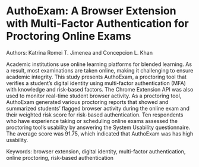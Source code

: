 # AuthoExam: A Browser Extension with Multi-Factor Authentication for Proctoring Online Exams
Authors: Katrina Romei T. Jimenea and Concepcion L. Khan

Academic institutions use online learning platforms
for blended learning. As a result, most examinations are
taken online, making it challenging to ensure academic integrity.
This study presents AuthoExam, a proctoring tool that verifies a
student’s digital identity using multi-factor authentication (MFA)
with knowledge and risk-based factors. The Chrome Extension
API was also used to monitor real-time student browser activity.
As a proctoring tool, AuthoExam generated various proctoring
reports that showed and summarized students’ flagged browser
activity during the online exam and their weighted risk score for
risk-based authentication. Ten respondents who have experience
taking or scheduling online exams assessed the proctoring tool’s
usability by answering the System Usability questionnaire. The
average score was 91.75, which indicated that AuthoExam was
has high usability.

Keywords: browser extension, digital identity, multi-factor
authentication, online proctoring, risk-based authentication
